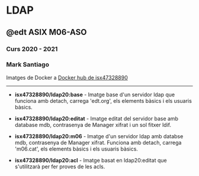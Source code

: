 # LDAP
## @edt ASIX M06-ASO
### Curs 2020 - 2021
### Mark Santiago

Imatges de Docker a [Docker hub de isx47328890]


---
* **isx47328890/ldap20:base** - Imatge base d'un servidor ldap que funciona amb detach, carrega 'edt.org', els elements bàsics i els usuaris bàsics.


* **isx47328890/ldap20:editat** - Imatge editat del servidor base amb database mdb, contrasenya de Manager xifrat i un sol fitxer ldif.


* **isx47328890/ldap20:m06** - Imatge d'un servidor ldap amb databse mdb, contrasenya de Manager xifrat. Funciona amb detach, carrega 'm06.cat', els elements bàsics i els usuaris bàsics.


* **isx47328890/ldap20:acl** -  Imatge basat en ldap20:editat que s'utilitzarà per fer proves de les acls.


[Docker hub de isx47328890]: https://hub.docker.com/u/isx47328890
